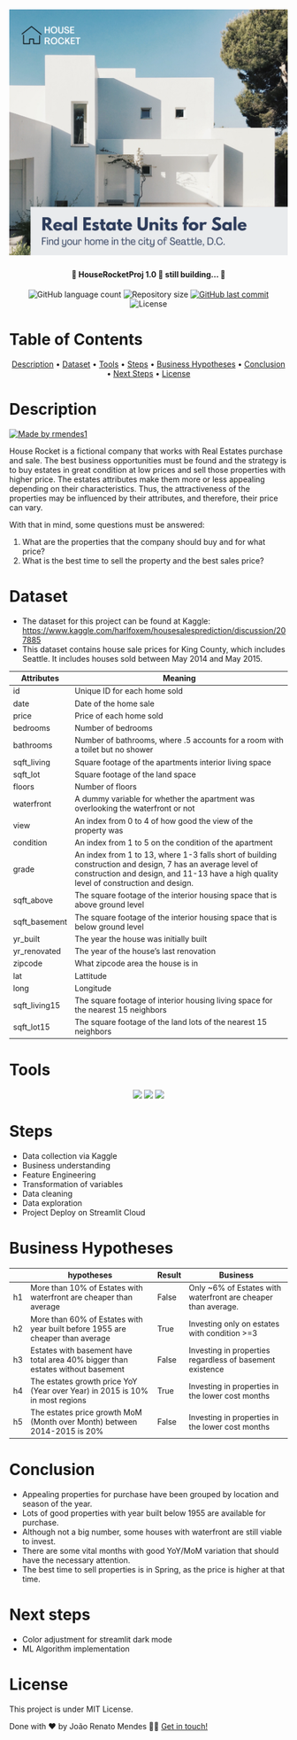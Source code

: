 <h1 align="center">
    <img alt="HouseRocketProj" title="#HouseRocket" src="img/house_rocket.png" />
</h1>

<h4 align="center"> 
	🚧 HouseRocketProj 1.0 🚀 still building... 🚧
</h4>

<p align="center">
  <img alt="GitHub language count" src="https://img.shields.io/github/languages/count/rmendes1/house-rocket?color=%2304D361">

  <img alt="Repository size" src="https://img.shields.io/github/repo-size/rmendes1/house-rocket">
	
  
  <a href="https://github.com/rmendes1/house-rocket/commits/main">
    <img alt="GitHub last commit" src="https://img.shields.io/github/last-commit/rmendes1/house-rocket">
  </a>

  <img alt="License" src="https://img.shields.io/badge/license-MIT-brightgreen">
</p>

# Table of Contents
<p align="center">
  <a href="#description">Description</a> •
  <a href="#dataset">Dataset</a> •
  <a href="#tools">Tools</a> •
  <a href="#steps">Steps</a> •  
  <a href="#business-hypotheses">Business Hypotheses</a> •
  <a href="#conclusion">Conclusion</a> •
  <a href="#next-steps">Next Steps</a> •
  <a href="#license">License</a>
</p>


# **Description**



<a href="https://share.streamlit.io/rmendes1/house-rocket/main/dashboard.py">
  <img alt="Made by rmendes1" src="https://img.shields.io/badge/Acess%20Dashboard%20-Streamlit-%2304D361">
</a>



House Rocket is a fictional company that works with Real Estates purchase and sale. The best business opportunities must be found and the strategy is to buy estates in great condition at low prices and sell those properties with higher price. The estates attributes make them more or less appealing depending on their characteristics. Thus, the attractiveness of the properties may be influenced by their attributes, and therefore, their price can vary. 


With that in mind, some questions must be answered:

1. What are the properties that the company should buy and for what price?
2. What is the best time to sell the property and the best sales price?

# **Dataset**
- The dataset for this project can be found at Kaggle: https://www.kaggle.com/harlfoxem/housesalesprediction/discussion/207885 
- This dataset contains house sale prices for King County, which includes Seattle. It includes houses sold between May 2014 and May 2015.

| Attributes     | Meaning                                                                                                                                                                                              |
|----------------|------------------------------------------------------------------------------------------------------------------------------------------------------------------------------------------------------|
| id             | Unique ID for each home sold                                                                                                                                                                         |
| date           | Date of the home sale                                                                                                                                                                                |
| price          | Price of each home sold                                                                                                                                                                              |
| bedrooms       | Number of bedrooms                                                                                                                                                                                   |
| bathrooms      | Number of bathrooms, where .5 accounts for a room with a toilet but no shower                                                                                                                        |
| sqft_living    | Square footage of the apartments interior living space                                                                                                                                               |
| sqft_lot       | Square footage of the land space                                                                                                                                                                     |
| floors         | Number of floors                                                                                                                                                                                     |
| waterfront     | A dummy variable for whether the apartment was overlooking the waterfront or not                                                                                                                     |
| view           | An index from 0 to 4 of how good the view of the property was                                                                                                                                        |
| condition      | An index from 1 to 5 on the condition of the apartment                                                                                                                                               |
| grade          | An index from 1 to 13, where 1-3 falls short of building construction and design, 7 has an average level of construction and design, and 11-13 have a high quality level of construction and design. |
| sqft_above     | The square footage of the interior housing space that is above ground level                                                                                                                          |
| sqft_basement  | The square footage of the interior housing space that is below ground level                                                                                                                          |
| yr_built       | The year the house was initially built                                                                                                                                                               |
| yr_renovated   | The year of the house’s last renovation                                                                                                                                                              |
| zipcode        | What zipcode area the house is in                                                                                                                                                                    |
| lat            | Lattitude                                                                                                                                                                                            |
| long           | Longitude                                                                                                                                                                                            |
| sqft_living15  | The square footage of interior housing living space for the nearest 15 neighbors                                                                                                                     |
| sqft_lot15     | The square footage of the land lots of the nearest 15 neighbors                                                                                                                                      |

# Tools
<div align="center">
<img src="https://img.shields.io/badge/python%20-%2314354C.svg?&style=for-the-badge&logo=python&logoColor=white" /> 
<img src="https://img.shields.io/badge/Jupyter-808080?style=for-the-badge&logo=Jupyter&logoColor=orange" />
<img src="https://img.shields.io/badge/Streamlit-FFFFFF?style=for-the-badge&logo=Streamlit&logoColor=orange" />
</div>


# Steps

- Data collection via Kaggle
- Business understanding
- Feature Engineering
- Transformation of variables
- Data cleaning
- Data exploration
- Project Deploy on Streamlit Cloud

# Business Hypotheses

|     | hypotheses                                                                     | Result | Business                                                             |
|-----|--------------------------------------------------------------------------------|--------|----------------------------------------------------------------------|
| h1  | More than 10% of Estates with waterfront are cheaper than average              | False  | Only ~6% of Estates with waterfront are cheaper than average.         |
| h2  | More than 60% of Estates with year built before 1955 are cheaper than average  | True   | Investing only on estates with condition >=3                         |
| h3  | Estates with basement have total area 40% bigger than estates without basement | False  | Investing in properties regardless of basement existence             |
| h4  | The estates growth price YoY (Year over Year) in 2015 is 10% in most regions   | True   | Investing in properties in the lower cost months     |
| h5  | The estates price growth MoM (Month over Month) between 2014-2015 is 20%       | False  | Investing in properties in the lower cost months                     |

# Conclusion
- Appealing properties for purchase have been grouped by location and season of the year. 
- Lots of good properties with year built below 1955 are available for 
purchase. 
- Although not a big number, some houses with waterfront are still viable to invest.
-  There are some vital months with good YoY/MoM variation that should have the necessary attention. 
-  The best time to sell properties is in Spring, as the price is higher at that time.
	
	
# Next steps
- Color adjustment for streamlit dark mode
- ML Algorithm implementation
	
# License

This project is under MIT License.

Done with ❤️ by João Renato Mendes 👋🏽 [Get in touch!](https://www.linkedin.com/in/joaorenatomendes/)

